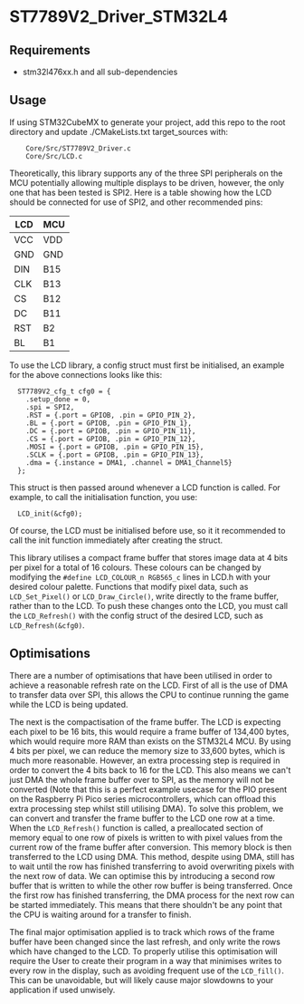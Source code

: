 # ST7789V2_Driver_STM32L4

## Requirements
 - stm32l476xx.h and all sub-dependencies

## Usage
If using STM32CubeMX to generate your project, add this repo to the root directory and update ./CMakeLists.txt target_sources with:
```
    Core/Src/ST7789V2_Driver.c
    Core/Src/LCD.c
```

Theoretically, this library supports any of the three SPI peripherals on the MCU potentially allowing multiple displays to be driven, however, the only one that has been tested is SPI2. Here is a table showing how the LCD should be connected for use of SPI2, and other recommended pins:

| LCD | MCU |
|-----|-----|
| VCC | VDD |
| GND | GND |
| DIN | B15 |
| CLK | B13 |
| CS  | B12 |
| DC  | B11 |
| RST | B2  |
| BL  | B1  |

To use the LCD library, a config struct must first be initialised, an example for the above connections looks like this:
```
  ST7789V2_cfg_t cfg0 = {
    .setup_done = 0,
    .spi = SPI2,
    .RST = {.port = GPIOB, .pin = GPIO_PIN_2},
    .BL = {.port = GPIOB, .pin = GPIO_PIN_1},
    .DC = {.port = GPIOB, .pin = GPIO_PIN_11},
    .CS = {.port = GPIOB, .pin = GPIO_PIN_12},
    .MOSI = {.port = GPIOB, .pin = GPIO_PIN_15},
    .SCLK = {.port = GPIOB, .pin = GPIO_PIN_13},
    .dma = {.instance = DMA1, .channel = DMA1_Channel5}
  };
```

This struct is then passed around whenever a LCD function is called. For example, to call the initialisation function, you use:
```
  LCD_init(&cfg0);
```

Of course, the LCD must be initialised before use, so it it recommended to call the init function immediately after creating the struct.

This library utilises a compact frame buffer that stores image data at 4 bits per pixel for a total of 16 colours. These colours can be changed by modifying the `#define LCD_COLOUR_n RGB565_c` lines in LCD.h with your desired colour palette. Functions that modify pixel data, such as `LCD_Set_Pixel()` or `LCD_Draw_Circle()`, write directly to the frame buffer, rather than to the LCD. To push these changes onto the LCD, you must call the `LCD_Refresh()` with the config struct of the desired LCD, such as `LCD_Refresh(&cfg0)`.

## Optimisations
There are a number of optimisations that have been utilised in order to achieve a reasonable refresh rate on the LCD. First of all is the use of DMA to transfer data over SPI, this allows the CPU to continue running the game while the LCD is being updated.

The next is the compactisation of the frame buffer. The LCD is expecting each pixel to be 16 bits, this would require a frame buffer of 134,400 bytes, which would require more RAM than exists on the STM32L4 MCU. By using 4 bits per pixel, we can reduce the memory size to 33,600 bytes, which is much more reasonable. However, an extra processing step is required in order to convert the 4 bits back to 16 for the LCD. This also means we can't just DMA the whole frame buffer over to SPI, as the memory will not be converted (Note that this is a perfect example usecase for the PIO present on the Raspberry Pi Pico series microcontrollers, which can offload this extra processing step whilst still utilising DMA). To solve this problem, we can convert and transfer the frame buffer to the LCD one row at a time. When the `LCD_Refresh()` function is called, a preallocated section of memory equal to one row of pixels is written to with pixel values from the current row of the frame buffer after conversion. This memory block is then transferred to the LCD using DMA. This method, despite using DMA, still has to wait until the row has finished transferring to avoid overwriting pixels with the next row of data. We can optimise this by introducing a second row buffer that is written to while the other row buffer is being transferred. Once the first row has finished transferring, the DMA process for the next row can be started immediately. This means that there shouldn't be any point that the CPU is waiting around for a transfer to finish.

The final major optimisation applied is to track which rows of the frame buffer have been changed since the last refresh, and only write the rows which have changed to the LCD. To properly utilise this optimisation will require the User to create their program in a way that minimises writes to every row in the display, such as avoiding frequent use of the `LCD_fill()`. This can be unavoidable, but will likely cause major slowdowns to your application if used unwisely.